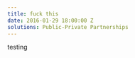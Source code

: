 ```yaml
---
title: fuck this
date: 2016-01-29 18:00:00 Z
solutions: Public-Private Partnerships
---
```


testing